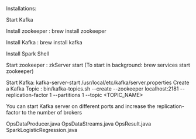 Installations:


Start Kafka

Install zookeeper : brew install zookeeper

Install Kafka : brew install kafka

Install Spark Shell

Start zookeeper :  zkServer start (To start in background:  brew services start zookeeper)

Start Kafka: kafka-server-start /usr/local/etc/kafka/server.properties
Create a Kafka Topic : bin/kafka-topics.sh --create --zookeeper localhost:2181 --replication-factor 1 --partitions 1 --topic <TOPIC_NAME>

You can start Kafka server on different ports and increase the replication-factor to the number of brokers


OpsDataProducer.java
OpsDataStreams.java
OpsResult.java
SparkLogisticRegression.java